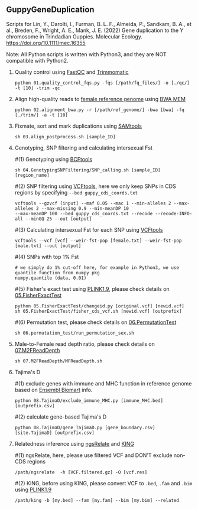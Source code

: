 ## GuppyGeneDuplication
Scripts for Lin, Y., Darolti, I., Furman, B. L. F., Almeida, P., Sandkam, B. A., et al., Breden, F., Wright, A. E., Mank, J. E. (2022) Gene duplication to the Y chromosome in Trindadian Guppies. Molecular Ecology. https://doi.org/10.1111/mec.16355

Note: All Python scripts is written with Python3, and they are NOT compatible with Python2.

1. Quality control using [FastQC](https://github.com/s-andrews/FastQC) and [Trimmomatic](http://www.usadellab.org/cms/?page=trimmomatic)
   ```
   python 01.quality_control_fqs.py -fqs [/path/fq_files/] -o [./qc/] -t [10] -trim -qc
   ```

2. Align high-quality reads to [female reference genome](http://uswest.ensembl.org/Poecilia_reticulata/Info/Index) using [BWA MEM](https://github.com/lh3/bwa)
   ```
   python 02.alignment_bwa.py -r [/path/ref_genome/] -bwa [bwa] -fq [./trim/] -a -t [10]
   ```

3. Fixmate, sort and mark duplications using [SAMtools](https://github.com/lh3/samtools)
   ```
   sh 03.align_postprocess.sh [sample_ID]
   ```

4. Genotyping, SNP filtering and calculating intersexual Fst 

    #(1) Genotyping using [BCFtools](https://github.com/samtools/bcftools)
    ```
    sh 04.GenotypingSNPFiltering/SNP_calling.sh [sample_ID] [region_name]
    ```

    #(2) SNP filtering using [VCFtools](https://vcftools.github.io/index.html), here we only keep SNPs in CDS regions by specifying `--bed guppy_cds_coords.txt`
    ```
    vcftools --gzvcf [input] --maf 0.05 --mac 1 --min-alleles 2 --max-alleles 2 --max-missing 0.9 --min-meanDP 10 
    --max-meanDP 100 --bed guppy_cds_coords.txt --recode --recode-INFO-all --minGQ 25 --out [output]
    ```

    #(3) Calculating intersexual Fst for each SNP using [VCFtools](https://vcftools.github.io/index.html)
    ```
    vcftools --vcf [vcf] --weir-fst-pop [female.txt] --weir-fst-pop [male.txt] --out [output]
    ```
    
    #(4) SNPs with top 1% Fst 
    ```
    # we simply do 1% cut-off here, for example in Python3, we use quantile function from numpy pkg
    numpy.quantile (data, 0.01) 
    ```

    #(5) Fisher's exact test using [PLINK1.9](https://www.cog-genomics.org/plink/), please check details on [05.FisherExactTest](./05.FisherExactTest)
    ```
    python 05.FisherExactTest/changeid.py [original.vcf] [newid.vcf]
    sh 05.FisherExactTest/fisher_cds_vcf.sh [newid.vcf] [outprefix]
    ```

    #(6) Permutation test, please check details on [06.PermutationTest](./06.PermutationTest)
    ```
    sh 06.permutation_test/run_permutation_sex.sh
    ``` 

5. Male-to-Female read depth ratio, please check details on [07.M2FReadDepth](./07.M2FReadDepth)
   ```
   sh 07.M2FReadDepth/MFReadDepth.sh
   ```

6. Tajima's D

    #(1) exclude genes with immune and MHC function in reference genome based on [Ensembl Biomart](http://uswest.ensembl.org/biomart/martview/7d40f23a42e2cecb7cdd1542b97cda5f) info.          
    
    ```
    python 08.TajimaD/exclude_immune_MHC.py [immune_MHC.bed] [outprefix.csv] 
    ```
    
    #(2) calculate gene-based Tajima's D
    ```
    python 08.TajimaD/gene_TajimaD.py [gene_boundary.csv] [site.TajimaD] [outprefix.csv]
    ```

7. Relatedness inference using [ngsRelate](https://github.com/ANGSD/NgsRelate) and [KING](https://www.kingrelatedness.com/)

    #(1) ngsRelate, here, please use filtered VCF and DON'T exclude non-CDS regions
    ```
    /path/ngsrelate  -h [VCF.filtered.gz] -O [vcf.res]
    ```

    #(2) KING, before using KING, please convert VCF to `.bed`, `.fam` and `.bim` using [PLINK1.9](https://www.cog-genomics.org/plink/)
    ```
    /path/king -b [my.bed] --fam [my.fam] --bim [my.bim] --related
    ```

